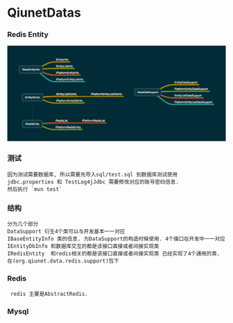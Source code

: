 # QiunetDatas

### Redis Entity
![IredisObj 结构图](imgs/IRedisObj.png)     

### 测试
    因为测试需要数据库, 所以需要先导入sql/test.sql 到数据库测试使用
    jdbc.properties 和 TestLog4jJdbc 需要修改对应的账号密码信息.
    然后执行 `mvn test`


### 结构
    分为几个部分
    DataSupport 衍生4个类可以与开发基本一一对应
    IBaseEntityInfo 类的信息. 为DataSupport的构造时候使用. 4个接口在开发中一一对应
    IEntityDbInfo 和数据库交互的都是该接口直接或者间接实现类
    IRedisEntity  和redis相关的都是该接口直接或者间接实现类 已经实现了4个通用的类.  在(org.qiunet.data.redis.support)包下
    
    
### Redis
     redis 主要是AbstractRedis. 

### Mysql
	
